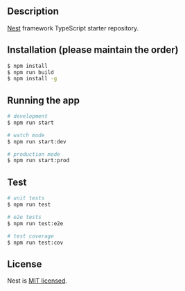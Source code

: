 ## Description

[Nest](https://github.com/nestjs/nest) framework TypeScript starter repository.

## Installation (please maintain the order)

```bash
$ npm install
$ npm run build
$ npm install -g
```

## Running the app

```bash
# development
$ npm run start

# watch mode
$ npm run start:dev

# production mode
$ npm run start:prod
```

## Test

```bash
# unit tests
$ npm run test

# e2e tests
$ npm run test:e2e

# test coverage
$ npm run test:cov
```

## License

Nest is [MIT licensed](LICENSE).
